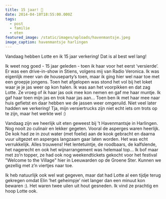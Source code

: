 ```yaml
---
title: 15 jaar! 💖
date: 2014-04-10T18:55:00.000Z
tags:
  - post
  - familie
  - eten
featured_image: /static/images/uploads/havenmantsje.jpeg
image_caption: havenmantsje harlingen
---
```

Vandaag hebben Lotte en ik 15 jaar verkering! Dat is al best wel lang!

<!-- excerpt -->

Ik weet nog goed - 15 jaar geleden - toen ik haar voor het eerst ‘versierde’. Er was een drive-in-show in Stiens, volgens mij van Radio Veronica. Ik was eigenlijk meer van de houseparty’s toen, maar ik ging hier wel naar toe met een groepje jongens. Toen het afgelopen was stond het vol bij het loket waar je je jas weer op kon halen. Ik was aan het voorpikken en dat zag Lotte. Ze vroeg of ik haar jas ook mee kon nemen en gaf me haar muntje. Ik gaf haar toen mijn jas en trok haar jas aan… Toen ben ik met haar mee naar huis gefietst en daar hebben we de jassen weer omgeruild. Niet veel later hadden we verkering! Tja, mijn versiertrucks zijn niet echt iets om trots op te zijn, maar het werkte wel :)

Vandaag zijn we heerlijk uit eten geweest bij ’t Havenmantsje in Harlingen.  Nog nooit zo culinair en lekker gegeten. Vooral de asperges waren heerlijk. De kok had ze in zout water (met foelie) aan de kook gebracht en daarna vuur uitgezet en asperges langzaam gaar laten worden. Het was echt verrukkelijk. Alles trouwens! Het lentetuintje, de roodbaars, de kalfslende, het nagerecht en ook het wijnarrangement was helemaal top… Ik bof maar met zo’n topper, ze had ook nog weekendtickets gekocht voor  het festival "Welcome to the Village" hier in Leeuwarden op de Groene Ster. Kunnen we gezellig met z’n viertjes naar toe.

Ik heb natuurlijk ook wel wat gegeven, maar dat had Lotte al een tijdje terug gekregen omdat Elin ‘het geheimpje’ niet langer dan een minuut kon bewaren :). Het waren twee uilen uit hout gesneden. Ik vind ze prachtig en hoop Lotte ook.
